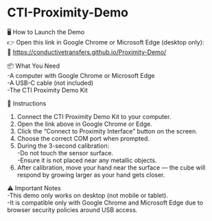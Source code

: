 # CTI-Proximity-Demo

🖥️ How to Launch the Demo  
👉 Open this link in Google Chrome or Microsoft Edge (desktop only):  
🔗 https://conductivetransfers.github.io/Proximity-Demo/

📦 What You Need  
-A computer with Google Chrome or Microsoft Edge  
-A USB-C cable (not included)  
-The CTI Proximity Demo Kit

🔌 Instructions
1. Connect the CTI Proximity Demo Kit to your computer.
2. Open the link above in Google Chrome or Edge.
3. Click the “Connect to Proximity Interface” button on the screen.
4. Choose the correct COM port when prompted.
5. During the 3-second calibration:  
      -Do not touch the sensor surface.  
      -Ensure it is not placed near any metallic objects.  
8. After calibration, move your hand near the surface — the cube will respond by growing larger as your hand gets closer.

⚠️ Important Notes  
-This demo only works on desktop (not mobile or tablet).  
-It is compatible only with Google Chrome and Microsoft Edge due to browser security policies around USB access.
